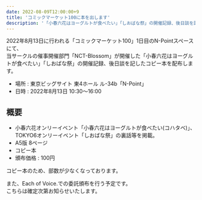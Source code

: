 ```yaml
---
date: 2022-08-09T12:00:00+9
title: 'コミックマーケット100に本を出します'
description: '「小春六花はヨーグルトが食べたい」「しおばな祭」の開催記録、後日談を記したコピー本を配布します。'
---
```


2022年8月13日に行われる「コミックマーケット100」1日目のN-Pointスペースにて、  
当サークルの催事開催部門「NCT-Blossom」が開催した「小春六花はヨーグルトが食べたい」「しおばな祭」の開催記録、後日談を記したコピー本を配布します。

<!--more-->

- 場所 : 東京ビッグサイト 東4ホール ル-34b「N-Point」
- 日時 : 2022年8月13日 10:30～16:00

## 概要

- 小春六花オンリーイベント「小春六花はヨーグルトが食べたい(コハタベ)」、TOKYO6オンリーイベント「しおばな祭」の裏話等を掲載。
- A5版 8ページ
- コピー本
- 頒布価格 : 100円

コピー本のため、部数が少なくなっております。

また、Each of Voice.での委託頒布を行う予定です。  
こちらは確定次第お知らせいたします。
